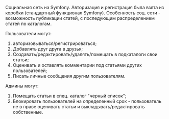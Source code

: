 Социальная сеть на Symfony.
Авторизация и регистрация была взята из коробки (стандартный функционал Symfony).
Особенность соц. сети - возможность публикации статей, с последующим распределением статей по каталогам.

Пользователи могут:
1) авторизовываться/регистрироваться;
2) Добавлять друг друга в друзья;
3) Создавать/редактировать/удалять/помещать в подкаталоги свои статьи;
4) Оценивать и оставлять комментарии под статьями других пользователей;
5) Писать личные сообщения другим пользователям.

Админы могут:
1) Помещать статьи в спец. каталог "черный список";
2) Блокировать пользователей на определенный срок - пользователь не в праве оценивать статьи и выкладывать/редактировать собственные.
